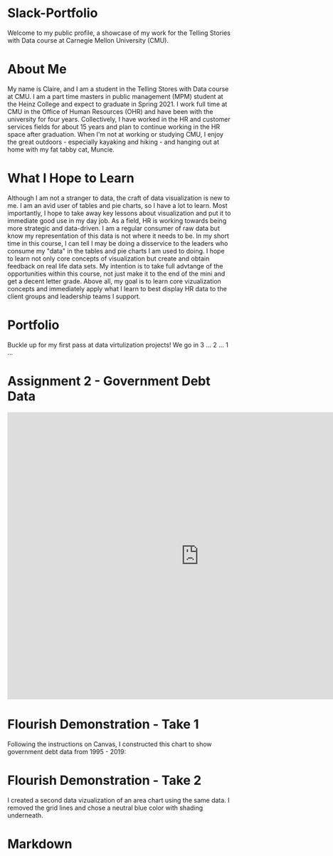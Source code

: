 # Slack-Portfolio
Welcome to my public profile, a showcase of my work for the Telling Stories with Data course at Carnegie Mellon University (CMU).

# About Me
My name is Claire, and I am a student in the Telling Stores with Data course at CMU. I am a part time masters in public management (MPM) student at the Heinz College and expect to graduate in Spring 2021. I work full time at CMU in the Office of Human Resources (OHR) and have been with the university for four years. Collectively, I have worked in the HR and customer services fields for about 15 years and plan to continue working in the HR space after graduation. When I'm not at working or studying CMU, I enjoy the great outdoors - especially kayaking and hiking - and hanging out at home with my fat tabby cat, Muncie. 

# What I Hope to Learn
Although I am not a stranger to data, the craft of data visualization is new to me. I am an avid user of tables and pie charts, so I have a lot to learn. Most importantly, I hope to take away key lessons about visualization and put it to immediate good use in my day job. As a field, HR is working towards being more strategic and data-driven. I am a regular consumer of raw data but know my representation of this data is not where it needs to be. In my short time in this course, I can tell I may be doing a disservice to the leaders who consume my "data" in the tables and pie charts I am used to doing. I hope to learn not only core concepts of visualization but create and obtain feedback on real life data sets. My intention is to take full advtange of the opportunities within this course, not just make it to the end of the mini and get a decent letter grade. Above all, my goal is to learn core vizualization concepts and immediately apply what I learn to best display HR data to the client groups and leadership teams I support. 

# Portfolio
Buckle up for my first pass at data virtulization projects! We go in 3 ... 2 ... 1 ...

# Assignment 2 - Government Debt Data

<iframe src="https://data.oecd.org/chart/61LX" width="860" height="645" style="border: 0" mozallowfullscreen="true" webkitallowfullscreen="true" allowfullscreen="true"><a href="https://data.oecd.org/chart/61LX" target="_blank">OECD Chart: General government debt, Total, % of GDP, Annual, 2018</a></iframe>

# Flourish Demonstration - Take 1
Following the instructions on Canvas, I constructed this chart to show government debt data from 1995 - 2019:
<div class="flourish-embed flourish-chart" data-src="visualisation/3179661" data-url="https://flo.uri.sh/visualisation/3179661/embed"><script src="https://public.flourish.studio/resources/embed.js"></script></div>

# Flourish Demonstration - Take 2 
I created a second data vizualization of an area chart using the same data. I removed the grid lines and chose a neutral blue color with shading underneath.
<div class="flourish-embed flourish-chart" data-src="visualisation/3179661" data-url="https://flo.uri.sh/visualisation/3179661/embed"><script src="https://public.flourish.studio/resources/embed.js"></script></div>

# Markdown
